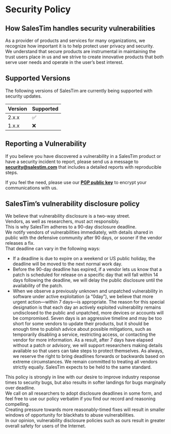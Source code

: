 # Security Policy

## How SalesTim handles security vulnerabilities

As a provider of products and services for many organizations, we recognize how important it is to help protect user privacy and security.  
We understand that secure products are instrumental in maintaining the trust users place in us and we strive to create innovative products that both serve user needs and operate in the user’s best interest.

## Supported Versions

The following versions of SalesTim are currently being supported with security updates.

| Version | Supported          |
| ------- | ------------------ |
| 2.x.x   | :white_check_mark: |
| 1.x.x   | :x:                |

## Reporting a Vulnerability

If you believe you have discovered a vulnerability in a SalesTim product or have a security incident to report, please send us a message to **[security@salestim.com](security@salestim.com)** that includes a detailed reports with reproducible steps.  
  
If you feel the need, please use our **[PGP public key](https://keybase.io/guillaumemeyer/pgp_keys.asc)** to encrypt your communications with us.

## SalesTim’s vulnerability disclosure policy
We believe that vulnerability disclosure is a two-way street.  
Vendors, as well as researchers, must act responsibly.  
This is why SalesTim adheres to a 90-day disclosure deadline.  
We notify vendors of vulnerabilities immediately, with details shared in public with the defensive community after 90 days, or sooner if the vendor releases a fix.  
That deadline can vary in the following ways:
- If a deadline is due to expire on a weekend or US public holiday, the deadline will be moved to the next normal work day.
- Before the 90-day deadline has expired, if a vendor lets us know that a patch is scheduled for release on a specific day that will fall within 14 days following the deadline, we will delay the public disclosure until the availability of the patch.
- When we observe a previously unknown and unpatched vulnerability in software under active exploitation (a “0day”), we believe that more urgent action—within 7 days—is appropriate. The reason for this special designation is that each day an actively exploited vulnerability remains undisclosed to the public and unpatched, more devices or accounts will be compromised. Seven days is an aggressive timeline and may be too short for some vendors to update their products, but it should be enough time to publish advice about possible mitigations, such as temporarily disabling a service, restricting access, or contacting the vendor for more information. As a result, after 7 days have elapsed without a patch or advisory, we will support researchers making details available so that users can take steps to protect themselves.
As always, we reserve the right to bring deadlines forwards or backwards based on extreme circumstances. We remain committed to treating all vendors strictly equally. SalesTim expects to be held to the same standard.

This policy is strongly in line with our desire to improve industry response times to security bugs, but also results in softer landings for bugs marginally over deadline.  
We call on all researchers to adopt disclosure deadlines in some form, and feel free to use our policy verbatim if you find our record and reasoning compelling.  
Creating pressure towards more reasonably-timed fixes will result in smaller windows of opportunity for blackhats to abuse vulnerabilities.  
In our opinion, vulnerability disclosure policies such as ours result in greater overall safety for users of the Internet.
